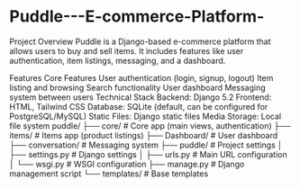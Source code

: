 # Puddle---E-commerce-Platform-
Project Overview
Puddle is a Django-based e-commerce platform that allows users to buy and sell items. It includes features like user authentication, item listings, messaging, and a dashboard.

Features
Core Features
User authentication (login, signup, logout)
Item listing and browsing
Search functionality
User dashboard
Messaging system between users
Technical Stack
Backend: Django 5.2
Frontend: HTML, Tailwind CSS
Database: SQLite (default, can be configured for PostgreSQL/MySQL)
Static Files: Django static files
Media Storage: Local file system
puddle/
├── core/                    # Core app (main views, authentication)
├── items/                   # Items app (product listings)
├── Dashboard/               # User dashboard
├── conversation/            # Messaging system
├── puddle/                  # Project settings
│   ├── settings.py          # Django settings
│   ├── urls.py             # Main URL configuration
│   └── wsgi.py             # WSGI configuration
├── manage.py                # Django management script
└── templates/               # Base templates
